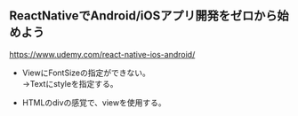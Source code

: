 ## ReactNativeでAndroid/iOSアプリ開発をゼロから始めよう
https://www.udemy.com/react-native-ios-android/ 

- ViewにFontSizeの指定ができない。  
→Textにstyleを指定する。

- HTMLのdivの感覚で、viewを使用する。
